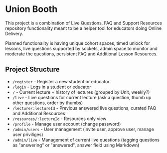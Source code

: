 # Union Booth

This project is a combination of Live Questions, FAQ and Support Resources repository functionality meant to be a helper tool for educators doing Online Delivery.

Planned functionality is having unique cohort spaces, timed unlock for lessons, live questions supported by sockets, admin space to monitor and moderate the questions, persistent FAQ and Additional Lesson Resources.

## Project Structure

- `/register` - Register a new student or educator
- `/login` - Logs in a student or educator
- `/` - Current lecture + history of lectures (grouped by Unit, weekly?)
- `/live` - Live questions for current lecture (ask a question, thumb up other questions, order by thumbs)
- `/lecture/:lectureId` - Previous answered live questions, curated FAQ and Additional Resources
- `/resources/:lectureId` - Resources only view
- `/profile` - Manage user account (change password)
- `/admin/users` - User management (invite user, approve user, manage user priviliges)
- `/admin/live` - Management of current live questions (tagging questions as "answering" or "answered", answer field using Markdown)